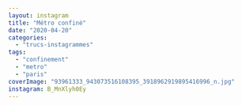```yaml
---
layout: instagram
title: "Métro confiné"
date: "2020-04-20"
categories: 
  - "trucs-instagrammes"
tags: 
  - "confinement"
  - "metro"
  - "paris"
coverImage: "93961333_943073516108395_3918962919895416996_n.jpg"
instagram: B_MnXlyh0Ey
---
```

